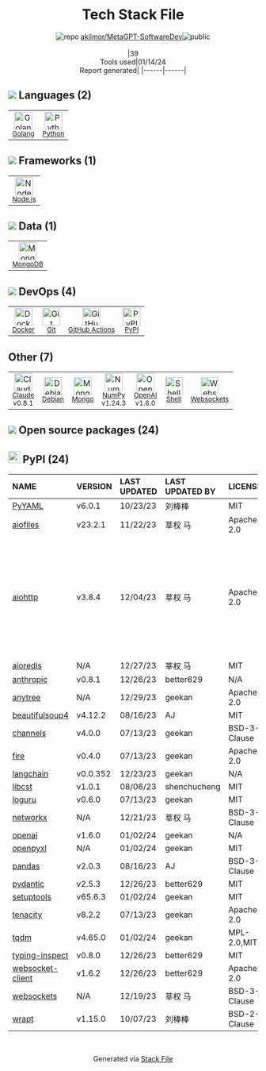 <!--
&lt;--- Readme.md Snippet without images Start ---&gt;
## Tech Stack
akilmor/MetaGPT-SoftwareDev is built on the following main stack:

- [Python](https://www.python.org) – Languages
- [Golang](http://golang.org/) – Languages
- [Node.js](http://nodejs.org/) – Frameworks (Full Stack)
- [MongoDB](http://www.mongodb.com/) – Databases
- [Debian](https://www.debian.org/) – Operating Systems
- [NumPy](http://www.numpy.org/) – Data Science Tools
- [Shell](https://en.wikipedia.org/wiki/Shell_script) – Shells
- [GitHub Actions](https://github.com/features/actions) – Continuous Integration
- [OpenAI](https://openai.com/) – Large Language Models
- [Claude](https://www.anthropic.com/product) – Large Language Models
- [Docker](https://www.docker.com/) – Virtual Machine Platforms & Containers

Full tech stack [here](/techstack.md)

&lt;--- Readme.md Snippet without images End ---&gt;

&lt;--- Readme.md Snippet with images Start ---&gt;
## Tech Stack
akilmor/MetaGPT-SoftwareDev is built on the following main stack:

- <img width='25' height='25' src='https://img.stackshare.io/service/993/pUBY5pVj.png' alt='Python'/> [Python](https://www.python.org) – Languages
- <img width='25' height='25' src='https://img.stackshare.io/service/1005/O6AczwfV_400x400.png' alt='Golang'/> [Golang](http://golang.org/) – Languages
- <img width='25' height='25' src='https://img.stackshare.io/service/1011/n1JRsFeB_400x400.png' alt='Node.js'/> [Node.js](http://nodejs.org/) – Frameworks (Full Stack)
- <img width='25' height='25' src='https://img.stackshare.io/service/1030/leaf-360x360.png' alt='MongoDB'/> [MongoDB](http://www.mongodb.com/) – Databases
- <img width='25' height='25' src='https://img.stackshare.io/service/1656/vd4gAekh.png' alt='Debian'/> [Debian](https://www.debian.org/) – Operating Systems
- <img width='25' height='25' src='https://img.stackshare.io/service/2179/default_332f874a2edb2686f578aa6389313efcea1eec41.png' alt='NumPy'/> [NumPy](http://www.numpy.org/) – Data Science Tools
- <img width='25' height='25' src='https://img.stackshare.io/service/4631/default_c2062d40130562bdc836c13dbca02d318205a962.png' alt='Shell'/> [Shell](https://en.wikipedia.org/wiki/Shell_script) – Shells
- <img width='25' height='25' src='https://img.stackshare.io/service/11563/actions.png' alt='GitHub Actions'/> [GitHub Actions](https://github.com/features/actions) – Continuous Integration
- <img width='25' height='25' src='https://img.stackshare.io/service/48786/default_8b1119bcbb159cebebc2f6cfc9cd2e359b169d22.jpg' alt='OpenAI'/> [OpenAI](https://openai.com/) – Large Language Models
- <img width='25' height='25' src='https://img.stackshare.io/service/101883/default_fddf1fbe1d52baf4dac573b2b7fc24b78cc729b1.jpg' alt='Claude'/> [Claude](https://www.anthropic.com/product) – Large Language Models
- <img width='25' height='25' src='https://img.stackshare.io/service/586/n4u37v9t_400x400.png' alt='Docker'/> [Docker](https://www.docker.com/) – Virtual Machine Platforms & Containers

Full tech stack [here](/techstack.md)

&lt;--- Readme.md Snippet with images End ---&gt;
-->
<div align="center">

# Tech Stack File
![](https://img.stackshare.io/repo.svg "repo") [akilmor/MetaGPT-SoftwareDev](https://github.com/akilmor/MetaGPT-SoftwareDev)![](https://img.stackshare.io/public_badge.svg "public")
<br/><br/>
|39<br/>Tools used|01/14/24 <br/>Report generated|
|------|------|
</div>

## <img src='https://img.stackshare.io/languages.svg'/> Languages (2)
<table><tr>
  <td align='center'>
  <img width='36' height='36' src='https://img.stackshare.io/service/1005/O6AczwfV_400x400.png' alt='Golang'>
  <br>
  <sub><a href="http://golang.org/">Golang</a></sub>
  <br>
  <sub></sub>
</td>

<td align='center'>
  <img width='36' height='36' src='https://img.stackshare.io/service/993/pUBY5pVj.png' alt='Python'>
  <br>
  <sub><a href="https://www.python.org">Python</a></sub>
  <br>
  <sub></sub>
</td>

</tr>
</table>

## <img src='https://img.stackshare.io/frameworks.svg'/> Frameworks (1)
<table><tr>
  <td align='center'>
  <img width='36' height='36' src='https://img.stackshare.io/service/1011/n1JRsFeB_400x400.png' alt='Node.js'>
  <br>
  <sub><a href="http://nodejs.org/">Node.js</a></sub>
  <br>
  <sub></sub>
</td>

</tr>
</table>

## <img src='https://img.stackshare.io/databases.svg'/> Data (1)
<table><tr>
  <td align='center'>
  <img width='36' height='36' src='https://img.stackshare.io/service/1030/leaf-360x360.png' alt='MongoDB'>
  <br>
  <sub><a href="http://www.mongodb.com/">MongoDB</a></sub>
  <br>
  <sub></sub>
</td>

</tr>
</table>

## <img src='https://img.stackshare.io/devops.svg'/> DevOps (4)
<table><tr>
  <td align='center'>
  <img width='36' height='36' src='https://img.stackshare.io/service/586/n4u37v9t_400x400.png' alt='Docker'>
  <br>
  <sub><a href="https://www.docker.com/">Docker</a></sub>
  <br>
  <sub></sub>
</td>

<td align='center'>
  <img width='36' height='36' src='https://img.stackshare.io/service/1046/git.png' alt='Git'>
  <br>
  <sub><a href="http://git-scm.com/">Git</a></sub>
  <br>
  <sub></sub>
</td>

<td align='center'>
  <img width='36' height='36' src='https://img.stackshare.io/service/11563/actions.png' alt='GitHub Actions'>
  <br>
  <sub><a href="https://github.com/features/actions">GitHub Actions</a></sub>
  <br>
  <sub></sub>
</td>

<td align='center'>
  <img width='36' height='36' src='https://img.stackshare.io/service/12572/-RIWgodF_400x400.jpg' alt='PyPI'>
  <br>
  <sub><a href="https://pypi.org/">PyPI</a></sub>
  <br>
  <sub></sub>
</td>

</tr>
</table>

## Other (7)
<table><tr>
  <td align='center'>
  <img width='36' height='36' src='https://img.stackshare.io/service/101883/default_fddf1fbe1d52baf4dac573b2b7fc24b78cc729b1.jpg' alt='Claude'>
  <br>
  <sub><a href="https://www.anthropic.com/product">Claude</a></sub>
  <br>
  <sub>v0.8.1</sub>
</td>

<td align='center'>
  <img width='36' height='36' src='https://img.stackshare.io/service/1656/vd4gAekh.png' alt='Debian'>
  <br>
  <sub><a href="https://www.debian.org/">Debian</a></sub>
  <br>
  <sub></sub>
</td>

<td align='center'>
  <img width='36' height='36' src='https://img.stackshare.io/service/3519/3wgIDj3j_normal.png' alt='Mongo'>
  <br>
  <sub><a href="http://wedesignapps.herokuapp.com">Mongo</a></sub>
  <br>
  <sub></sub>
</td>

<td align='center'>
  <img width='36' height='36' src='https://img.stackshare.io/service/2179/default_332f874a2edb2686f578aa6389313efcea1eec41.png' alt='NumPy'>
  <br>
  <sub><a href="http://www.numpy.org/">NumPy</a></sub>
  <br>
  <sub>v1.24.3</sub>
</td>

<td align='center'>
  <img width='36' height='36' src='https://img.stackshare.io/service/48786/default_8b1119bcbb159cebebc2f6cfc9cd2e359b169d22.jpg' alt='OpenAI'>
  <br>
  <sub><a href="https://openai.com/">OpenAI</a></sub>
  <br>
  <sub>v1.6.0</sub>
</td>

<td align='center'>
  <img width='36' height='36' src='https://img.stackshare.io/service/4631/default_c2062d40130562bdc836c13dbca02d318205a962.png' alt='Shell'>
  <br>
  <sub><a href="https://en.wikipedia.org/wiki/Shell_script">Shell</a></sub>
  <br>
  <sub></sub>
</td>

<td align='center'>
  <img width='36' height='36' src='https://img.stackshare.io/service/4220/LNPwoiWi_400x400.jpg' alt='Websockets'>
  <br>
  <sub><a href="https://developer.mozilla.org/en-US/docs/Web/API/WebSockets_API">Websockets</a></sub>
  <br>
  <sub></sub>
</td>

</tr>
</table>


## <img src='https://img.stackshare.io/group.svg' /> Open source packages (24)</h2>

## <img width='24' height='24' src='https://img.stackshare.io/service/12572/-RIWgodF_400x400.jpg'/> PyPI (24)

|NAME|VERSION|LAST UPDATED|LAST UPDATED BY|LICENSE|VULNERABILITIES|
|:------|:------|:------|:------|:------|:------|
|[PyYAML](https://pypi.org/project/PyYAML)|v6.0.1|10/23/23|刘棒棒 |MIT|N/A|
|[aiofiles](https://pypi.org/project/aiofiles)|v23.2.1|11/22/23|莘权 马 |Apache-2.0|N/A|
|[aiohttp](https://pypi.org/project/aiohttp)|v3.8.4|12/04/23|莘权 马 |Apache-2.0|[CVE-2023-49081](https://github.com/advisories/GHSA-q3qx-c6g2-7pw2) (High)<br/>[](https://github.com/advisories/GHSA-pjjw-qhg8-p2p9) (Moderate)<br/>[CVE-2023-49082](https://github.com/advisories/GHSA-qvrw-v9rv-5rjx) (Moderate)<br/>[CVE-2023-47627](https://github.com/advisories/GHSA-gfw2-4jvh-wgfg) (Moderate)<br/>[CVE-2023-37276](https://github.com/advisories/GHSA-45c4-8wx5-qw6w) (Moderate)|
|[aioredis](https://pypi.org/project/aioredis)|N/A|12/27/23|莘权 马 |MIT|N/A|
|[anthropic](https://pypi.org/project/anthropic)|v0.8.1|12/26/23|better629 |N/A|N/A|
|[anytree](https://pypi.org/project/anytree)|N/A|12/29/23|geekan |Apache-2.0|N/A|
|[beautifulsoup4](https://pypi.org/project/beautifulsoup4)|v4.12.2|08/16/23|AJ |MIT|N/A|
|[channels](https://pypi.org/project/channels)|v4.0.0|07/13/23|geekan |BSD-3-Clause|N/A|
|[fire](https://pypi.org/project/fire)|v0.4.0|07/13/23|geekan |Apache-2.0|N/A|
|[langchain](https://pypi.org/project/langchain)|v0.0.352|12/23/23|geekan |N/A|N/A|
|[libcst](https://pypi.org/project/libcst)|v1.0.1|08/06/23|shenchucheng |MIT|N/A|
|[loguru](https://pypi.org/project/loguru)|v0.6.0|07/13/23|geekan |MIT|N/A|
|[networkx](https://pypi.org/project/networkx)|N/A|12/21/23|莘权 马 |BSD-3-Clause|N/A|
|[openai](https://pypi.org/project/openai)|v1.6.0|01/02/24|geekan |N/A|N/A|
|[openpyxl](https://pypi.org/project/openpyxl)|N/A|01/02/24|geekan |MIT|N/A|
|[pandas](https://pypi.org/project/pandas)|v2.0.3|08/16/23|AJ |BSD-3-Clause|N/A|
|[pydantic](https://pypi.org/project/pydantic)|v2.5.3|12/26/23|better629 |MIT|N/A|
|[setuptools](https://pypi.org/project/setuptools)|v65.6.3|01/02/24|geekan |MIT|N/A|
|[tenacity](https://pypi.org/project/tenacity)|v8.2.2|07/13/23|geekan |Apache-2.0|N/A|
|[tqdm](https://pypi.org/project/tqdm)|v4.65.0|01/02/24|geekan |MPL-2.0,MIT|N/A|
|[typing-inspect](https://pypi.org/project/typing-inspect)|v0.8.0|12/26/23|better629 |MIT|N/A|
|[websocket-client](https://pypi.org/project/websocket-client)|v1.6.2|12/26/23|better629 |Apache-2.0|N/A|
|[websockets](https://pypi.org/project/websockets)|N/A|12/19/23|莘权 马 |BSD-3-Clause|N/A|
|[wrapt](https://pypi.org/project/wrapt)|v1.15.0|10/07/23|刘棒棒 |BSD-2-Clause|N/A|

<br/>
<div align='center'>

Generated via [Stack File](https://github.com/marketplace/stack-file)
